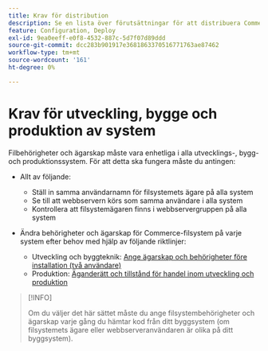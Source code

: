 ```yaml
---
title: Krav för distribution
description: Se en lista över förutsättningar för att distribuera Commerce till ett utvecklings-, bygg- eller produktionssystem.
feature: Configuration, Deploy
exl-id: 9ea0eeff-e0f8-4532-887c-5d7f07d89ddd
source-git-commit: dcc283b901917e3681863370516771763ae87462
workflow-type: tm+mt
source-wordcount: '161'
ht-degree: 0%

---
```


# Krav för utveckling, bygge och produktion av system

Filbehörigheter och ägarskap måste vara enhetliga i alla utvecklings-, bygg- och produktionssystem. För att detta ska fungera måste du antingen:

- Allt av följande:

   - Ställ in samma användarnamn för filsystemets ägare på alla system
   - Se till att webbservern körs som samma användare i alla system
   - Kontrollera att filsystemägaren finns i webbservergruppen på alla system

- Ändra behörigheter och ägarskap för Commerce-filsystem på varje system efter behov med hjälp av följande riktlinjer:

   - Utveckling och byggteknik: [Ange ägarskap och behörigheter före installation (två användare)](file-system-permissions.md#set-up-two-owners-for-default-or-developer-mode)
   - Produktion: [Äganderätt och tillstånd för handel inom utveckling och produktion](file-system-permissions.md)

>[!INFO]
>
>Om du väljer det här sättet måste du ange filsystembehörigheter och ägarskap varje gång du hämtar kod från ditt byggsystem (om filsystemets ägare eller webbserveranvändaren är olika på ditt byggsystem).
